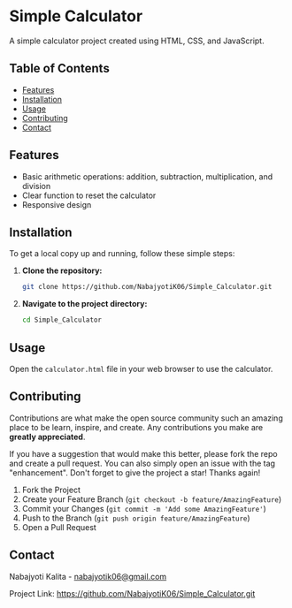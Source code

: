 # Simple Calculator

A simple calculator project created using HTML, CSS, and JavaScript.

## Table of Contents

- [Features](#features)
- [Installation](#installation)
- [Usage](#usage)
- [Contributing](#contributing)
- [Contact](#contact)

## Features

- Basic arithmetic operations: addition, subtraction, multiplication, and division
- Clear function to reset the calculator
- Responsive design

## Installation

To get a local copy up and running, follow these simple steps:

1. **Clone the repository:**

    ```sh
    git clone https://github.com/NabajyotiK06/Simple_Calculator.git
    ```

2. **Navigate to the project directory:**

    ```sh
    cd Simple_Calculator
    ```

## Usage

Open the `calculator.html` file in your web browser to use the calculator.

## Contributing

Contributions are what make the open source community such an amazing place to be learn, inspire, and create. Any contributions you make are **greatly appreciated**.

If you have a suggestion that would make this better, please fork the repo and create a pull request. You can also simply open an issue with the tag "enhancement".
Don't forget to give the project a star! Thanks again!

1. Fork the Project
2. Create your Feature Branch (`git checkout -b feature/AmazingFeature`)
3. Commit your Changes (`git commit -m 'Add some AmazingFeature'`)
4. Push to the Branch (`git push origin feature/AmazingFeature`)
5. Open a Pull Request


## Contact

Nabajyoti Kalita - nabajyotik06@gmail.com

Project Link: https://github.com/NabajyotiK06/Simple_Calculator.git
